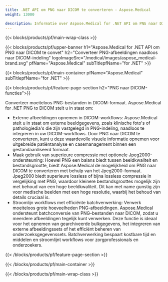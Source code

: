 ```yaml
---
title: .NET API om PNG naar DICOM te converteren - Aspose.Medical
weight: 13000

description: Informatie over Aspose.Medical for .NET API om PNG naar DICOM te converteren
---
```


{{< blocks/products/pf/main-wrap-class >}}

{{< blocks/products/pf/upper-banner h1="Aspose.Medical for .NET API om PNG naar DICOM te convet" h2="Converteer PNG-afbeeldingen naadloos naar DICOM-indeling" logoImageSrc="/medical/images/aspose_medical-brand.svg" pfName="Aspose.Medical" subTitlepfName="for .NET" >}}

{{< blocks/products/pf/main-container pfName="Aspose.Medical" subTitlepfName="for .NET" >}}

{{< blocks/products/pf/feature-page-section h2="PNG naar DICOM-functies">}}

<p>Converteer moeiteloos PNG-bestanden in DICOM-formaat. Aspose.Medical for .NET PNG to DICOM stelt u in staat om:</p>

<ul>
<li>Externe afbeeldingen opnemen in DICOM-workflows: Aspose.Medical stelt u in staat om externe beeldgegevens, zoals klinische foto's of pathologiedia's die zijn vastgelegd in PNG-indeling, naadloos te integreren in uw DICOM-workflows. Door PNG naar DICOM te converteren, kunt u deze waardevolle visuele informatie opnemen voor uitgebreide patiëntanalyse en casemanagement binnen een gestandaardiseerd formaat.</li>
<li>Maak gebruik van superieure compressie met optionele Jpeg2000-ondersteuning: Hoewel PNG een balans biedt tussen beeldkwaliteit en bestandsgrootte, biedt Aspose.Medical de mogelijkheid om PNG naar DICOM te converteren met behulp van het Jpeg2000-formaat. Jpeg2000 biedt superieure lossless of bijna lossless compressie in vergelijking met PNG, waardoor kleinere bestandsgroottes mogelijk zijn met behoud van een hoge beeldkwaliteit. Dit kan met name gunstig zijn voor medische beelden met een hoge resolutie, waarbij het behoud van details cruciaal is.</li>
<li>Stroomlijn workflows met efficiënte batchverwerking: Verwerk moeiteloos grote hoeveelheden PNG-afbeeldingen. Aspose.Medical ondersteunt batchconversie van PNG-bestanden naar DICOM, zodat u meerdere afbeeldingen tegelijk kunt verwerken. Deze functie is ideaal voor het opnemen van gearchiveerde bulkgegevens, het integreren van externe afbeeldingssets of het efficiënt beheren van onderzoeksgegevenssets. Batchverwerking bespaart kostbare tijd en middelen en stroomlijnt workflows voor zorgprofessionals en onderzoekers.</li>
</ul>

{{< /blocks/products/pf/feature-page-section >}}

{{< /blocks/products/pf/main-container >}}

{{< /blocks/products/pf/main-wrap-class >}}
